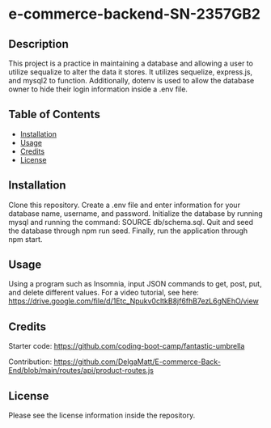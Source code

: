 #  e-commerce-backend-SN-2357GB2
## Description
This project is a practice in maintaining a database and allowing a user to utilize sequalize to alter the data it stores. It utilizes sequelize, express.js, and mysql2 to function. Additionally, dotenv is used to allow the database owner to  hide their login information inside a .env file. 
## Table of Contents
- [Installation](#installation)
- [Usage](#usage)
- [Credits](#credits)
- [License](#license)
## Installation
Clone this repository. Create a .env file and enter information for your database name, username, and password. Initialize the database by running mysql and running the command: SOURCE db/schema.sql. Quit and seed the database through npm run seed. Finally, run the application through npm start.
## Usage
Using a program such as Insomnia, input JSON commands to get, post, put, and delete different values. For a video tutorial, see here: https://drive.google.com/file/d/1Etc_Npukv0cltkB8jf6fhB7ezL6gNEhO/view
## Credits
Starter code: https://github.com/coding-boot-camp/fantastic-umbrella

Contribution: https://github.com/DelgaMatt/E-commerce-Back-End/blob/main/routes/api/product-routes.js
## License
Please see the license information inside the repository.
